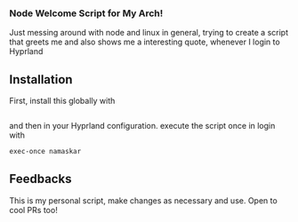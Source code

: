 ### Node Welcome Script for My Arch!

Just messing around with node and linux in general, trying to create a script that greets me and also shows me a interesting quote, whenever I login to Hyprland

## Installation
First, install this globally with

```npm install -g namaskar-script
```
and then in your Hyprland configuration. execute the script once in login with

```bash 
exec-once namaskar
```

## Feedbacks
This is my personal script, make changes as necessary and use. Open to cool PRs too!
